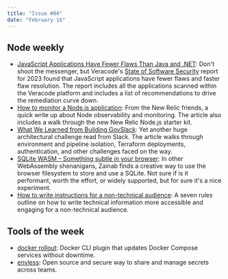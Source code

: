 ```yaml
---
title: "Issue #04"
date: "February 16"
---
```


## Node weekly

- [JavaScript Applications Have Fewer Flaws Than Java and .NET](https://dub.sh/ycUypk3): Don't shoot the messenger, but Veracode's [State of Software Security](https://dub.sh/F8feF3d) report for 2023 found that JavaScript applications have fewer flaws and faster flaw resolution. The report includes all the applications scanned within the Veracode platform and includes a list of recommendations to drive the remediation curve down.
- [How to monitor a Node.js application](https://dub.sh/L04qYnl): From the New Relic friends, a quick write up about Node observability and monitoring. The article also includes a walk through the new New Relic Node.js starter kit.
- [What We Learned from Building GovSlack](https://dub.sh/PkuPlaM): Yet another huge architectural challenge read from Slack. The article walks through environment and pipeline isolation, Terraform deployments, authentication, and other challenges faced on the way.
- [SQLite WASM – Something subtle in your browser](https://dub.sh/g5yZNKy): In other WebAssembly shenanigans, Zainab finds a creative way to use the browser filesystem to store and use a SQLite. Not sure if is it performant, worth the effort, or widely supported, but for sure it's a nice experiment.
- [How to write instructions for a non-technical audience](https://dub.sh/dGGatnB): A seven rules outline on how to write technical information more accessible and engaging for a non-technical audience.

## Tools of the week

- [docker rollout](https://dub.sh/YJyuh2a): Docker CLI plugin that updates Docker Compose services without downtime.
- [envless](https://dub.sh/IvGTkPe): Open source and secure way to share and manage secrets across teams.

